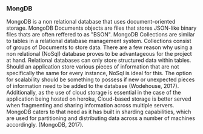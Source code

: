 ### MongDB

MongoDB is a non relational database that uses document-oriented storage. MongoDB Documents objects are files that stores JSON-like binary files thats are often reffered to as "BSON". MongoDB Collections are similar to tables in a relational database management system. Collections consist of groups of Documents to store data. There are a few reason why using a non relational (NoSql) database proves  to be advantageous for the project at hand. Relational databases can only store structured data within tables. Should an application store various pieces of information that are not specifically the same for every instance, NoSql is ideal for this. The option for scalability should be something to possess if new or unexpected pieces of information need to be added to the database (Wodehouse,  2017). Additionally, as the use of cloud storage is essential in the case of the application being hosted on heroku, Cloud-based storage is better served when fragmenting and sharing information across multiple servers. MongoDB caters to that need as it has built in sharding capabilities, which are used for partitioning and distributing data across a number of machines accordingly. (MongoDB, 2017).
